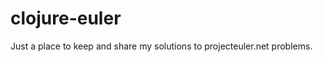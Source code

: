 clojure-euler
=============

Just a place to keep and share my solutions to projecteuler.net problems.